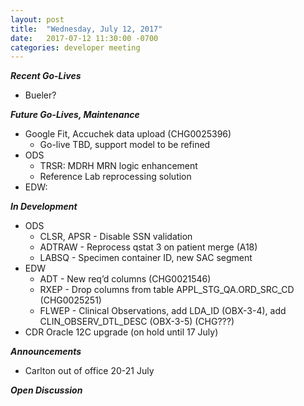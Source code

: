 ```yaml
---
layout: post
title:  "Wednesday, July 12, 2017"
date:   2017-07-12 11:30:00 -0700
categories: developer meeting
---
```

**_Recent Go-Lives_**
- Bueler?

**_Future Go-Lives, Maintenance_**
* Google Fit, Accuchek data upload (CHG0025396)
	* Go-live TBD, support model to be refined
* ODS
	* TRSR: MDRH MRN logic enhancement 
	* Reference Lab reprocessing solution
*  EDW:


**_In Development_**
* ODS
	*  CLSR, APSR - Disable SSN validation 
	* ADTRAW - Reprocess qstat 3 on patient merge (A18)
	* LABSQ - Specimen container ID, new SAC segment
* EDW
	* ADT -  New req’d columns (CHG0021546)
	* RXEP - Drop columns from table APPL_STG_QA.ORD_SRC_CD (CHG0025251)
	* FLWEP - Clinical Observations, add LDA_ID (OBX-3-4), add CLIN_OBSERV_DTL_DESC (OBX-3-5) (CHG???)
* CDR Oracle 12C upgrade (on hold until 17 July)


**_Announcements_**
* Carlton out of office 20-21 July

**_Open Discussion_**
